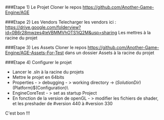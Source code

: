 ###Etape 1) Le Projet
Cloner le repos https://github.com/Another-Game-Engine/AGE

###Etape 2) Les Vendors
Telecharger les vendors ici : https://drive.google.com/folderview?id=0B6r28mwzes4teVBMMVhOTS1iQ2M&usp=sharing
Les mettres à la racine du projet

###Etape 3) Les Assets
Cloner le repos https://github.com/Another-Game-Engine/AGE-Assets-For-Test dans un dossier Assets à la racine du projet

###Etape 4) Configurer le projet
- Lancer le .sln à la racine du projets
- Mettre le projet en 64bits
- Properties - > debugging - > working directory -> $(SolutionDir)$(Platform)\$(Configuration)\
- EngineCoreTest - > set as startup Project
- En fonction de la version de openGL - > modifier les fichiers de shader, et les preshader  de #version 440 à #version 330 

C'est bon !!!
